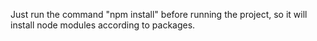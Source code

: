 Just run the command "npm install" before running the project, so it will install node modules according to packages.
